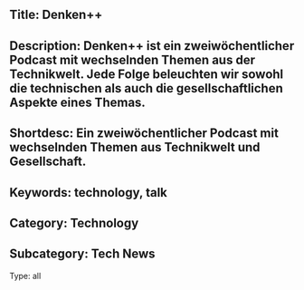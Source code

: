 Title: Denken++
----
Description: Denken++ ist ein zweiwöchentlicher Podcast mit wechselnden Themen aus der Technikwelt.
Jede Folge beleuchten wir sowohl die technischen als auch die gesellschaftlichen Aspekte eines Themas.
----
Shortdesc: Ein zweiwöchentlicher Podcast mit wechselnden Themen aus Technikwelt und Gesellschaft.
----
Keywords: technology, talk
----
Category: Technology
----
Subcategory: Tech News
----
Type: all